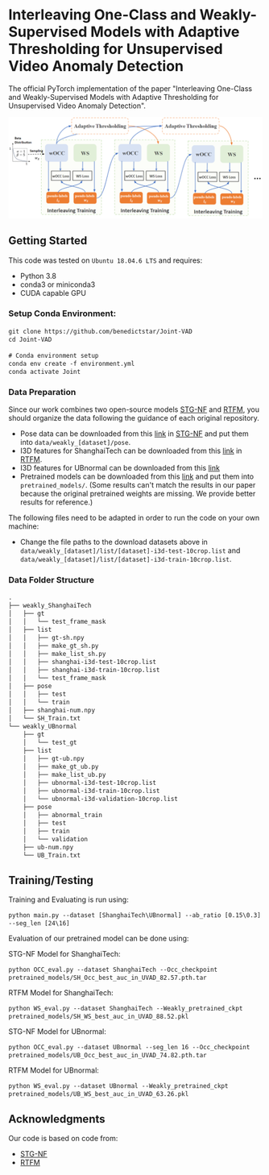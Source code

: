 # Interleaving One-Class and Weakly-Supervised Models with Adaptive Thresholding for Unsupervised Video Anomaly Detection

The official PyTorch implementation of the paper "Interleaving One-Class and Weakly-Supervised Models with Adaptive Thresholding for Unsupervised Video Anomaly Detection".


![Framework_Overview](figs/overview.png)

## Getting Started

This code was tested on `Ubuntu 18.04.6 LTS` and requires:
* Python 3.8
* conda3 or miniconda3
* CUDA capable GPU

### Setup Conda Environment:
```
git clone https://github.com/benedictstar/Joint-VAD
cd Joint-VAD

# Conda environment setup
conda env create -f environment.yml
conda activate Joint
```

### Data Preparation
Since our work combines two open-source models [STG-NF](https://github.com/orhir/STG-NF) and [RTFM](https://github.com/tianyu0207/RTFM), you should organize the data following the guidance of each original repository.
- Pose data can be downloaded from this [link](https://drive.google.com/file/d/1o9h3Kh6zovW4FIHpNBGnYIRSbGCu-qPt/view?usp=sharing) in [STG-NF](https://github.com/orhir/STG-NF) and put them into `data/weakly_[dataset]/pose`. 
- I3D features for ShanghaiTech can be downloaded from this [link](https://drive.google.com/file/d/1-w9xsx2FbwFf96A1y1GFcZ3odzdEBves/view?usp=sharing) in [RTFM](https://github.com/tianyu0207/RTFM).
- I3D features for UBnormal can be downloaded from this [link](https://drive.google.com/file/d/1dHWrvO5ZDtmqvgqOpttRazI5HyxUAnQp/view?usp=sharing)
- Pretrained models can be downloaded from this [link](https://drive.google.com/file/d/156PJ5RAEnktab-ljWsXHhcJk77az-xIB/view?usp=sharing) and put them into `pretrained_models/`. (Some results can't match the results in our paper because the original pretrained weights are missing. We provide better results for reference.)

The following files need to be adapted in order to run the code on your own machine:
- Change the file paths to the download datasets above in `data/weakly_[dataset]/list/[dataset]-i3d-test-10crop.list` and `data/weakly_[dataset]/list/[dataset]-i3d-train-10crop.list`.

### Data Folder Structure
```
.
├── weakly_ShanghaiTech
│   ├── gt
│   │   └── test_frame_mask
│   ├── list
│   │   ├── gt-sh.npy
│   │   ├── make_gt_sh.py
│   │   ├── make_list_sh.py
│   │   ├── shanghai-i3d-test-10crop.list
│   │   ├── shanghai-i3d-train-10crop.list
│   │   └── test_frame_mask
│   ├── pose
│   │   ├── test
│   │   └── train
│   ├── shanghai-num.npy
│   └── SH_Train.txt
└── weakly_UBnormal
    ├── gt
    │   └── test_gt
    ├── list
    │   ├── gt-ub.npy
    │   ├── make_gt_ub.py
    │   ├── make_list_ub.py
    │   ├── ubnormal-i3d-test-10crop.list
    │   ├── ubnormal-i3d-train-10crop.list
    │   └── ubnormal-i3d-validation-10crop.list
    ├── pose
    │   ├── abnormal_train
    │   ├── test
    │   ├── train
    │   └── validation
    ├── ub-num.npy
    └── UB_Train.txt
```

## Training/Testing
Training and Evaluating is run using:
```
python main.py --dataset [ShanghaiTech\UBnormal] --ab_ratio [0.15\0.3] --seg_len [24\16]
```

Evaluation of our pretrained model can be done using:

STG-NF Model for ShanghaiTech:
```
python OCC_eval.py --dataset ShanghaiTech --Occ_checkpoint pretrained_models/SH_Occ_best_auc_in_UVAD_82.57.pth.tar
```
RTFM Model for ShanghaiTech:
```
python WS_eval.py --dataset ShanghaiTech --Weakly_pretrained_ckpt pretrained_models/SH_WS_best_auc_in_UVAD_88.52.pkl
```
STG-NF Model for UBnormal:
```
python OCC_eval.py --dataset UBnormal --seg_len 16 --Occ_checkpoint pretrained_models/UB_Occ_best_auc_in_UVAD_74.82.pth.tar
```
RTFM Model for UBnormal:
```
python WS_eval.py --dataset UBnormal --Weakly_pretrained_ckpt pretrained_models/UB_WS_best_auc_in_UVAD_63.26.pkl
```

## Acknowledgments
Our code is based on code from:
- [STG-NF](https://github.com/orhir/STG-NF)
- [RTFM](https://github.com/tianyu0207/RTFM)

